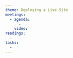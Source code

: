 ```yaml
---
theme: Deploying a Live Site
meetings:
  - agenda:
      -
    video:
readings:
  -
tasks:
  -
---
```

